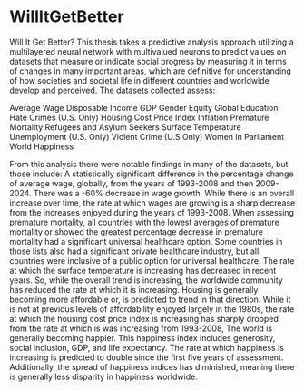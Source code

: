 # WillItGetBetter
Will It Get Better?
This thesis takes a predictive analysis approach utilizing a multilayered neural network with multivalued neurons to predict values on datasets that measure or indicate social progress by measuring it in terms of changes in many important areas, which are definitive for understanding of how societies and societal life in different countries and worldwide develop and perceived. The datasets collected assess:


Average Wage
Disposable Income
GDP
Gender Equity
Global Education
Hate Crimes (U.S. Only)
Housing Cost Price Index
Inflation
Premature Mortality
Refugees and Asylum Seekers
Surface Temperature
Unemployment (U.S. Only)
Violent Crime (U.S Only)
Women in Parliament
World Happiness


From this analysis there were notable findings in many of the datasets, but those include:
A statistically significant difference in the percentage change of average wage, globally, from the years of 1993-2008 and then 2009-2024.  There was a -60% decrease in wage growth.  While there is an overall increase over time, the rate at which wages are growing is a sharp decrease from the increases enjoyed during the years of 1993-2008.
When assessing premature mortality, all countries with the lowest averages of premature mortality or showed the greatest percentage decrease in premature mortality had a significant universal healthcare option.  Some countries in those lists also had a significant private healthcare industry, but all countries were inclusive of a public option for universal healthcare.
The rate at which the surface temperature is increasing has decreased in recent years. So, while the overall trend is increasing, the worldwide community has reduced the rate at which it is increasing.
Housing is generally becoming more affordable or, is predicted to trend in that direction.  While it is not at previous levels of affordability enjoyed largely in the 1980s, the rate at which the housing cost price index is increasing has sharply dropped from the rate at which is was increasing from 1993-2008,
The world is generally becoming happier.  This happiness index includes generosity, social inclusion, GDP, and life expectancy. The rate at which happiness is increasing is predicted to double since the first five years of assessment. Additionally, the spread of happiness indices has diminished, meaning there is generally less disparity in happiness worldwide.
